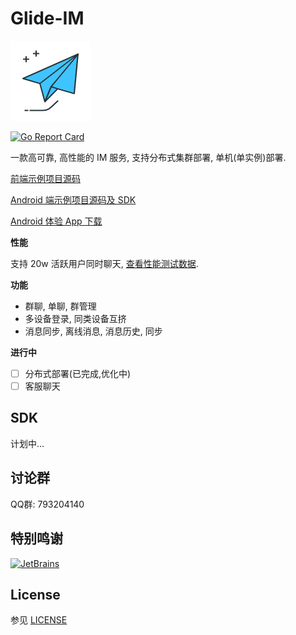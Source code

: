 # Glide-IM

![i](_art/logo.png)

[![Go Report Card](https://goreportcard.com/badge/github.com/dengzii/go_im)](https://goreportcard.com/report/github.com/dengzii/go_im)

一款高可靠, 高性能的 IM 服务, 支持分布式集群部署, 单机(单实例)部署.

[前端示例项目源码](https://github.com/Glide-IM/im_web)

[Android 端示例项目源码及 SDK](https://github.com/Glide-IM/Glide-IM-Android)

[Android 体验 App 下载](https://github.com/Glide-IM/Glide-IM-Android/releases)

**性能**

支持 20w 活跃用户同时聊天, [查看性能测试数据](https://github.com/Glide-IM/Glide-IM/tree/master/doc/performace_test.md).

**功能**

- 群聊, 单聊, 群管理
- 多设备登录, 同类设备互挤 
- 消息同步, 离线消息, 消息历史, 同步

**进行中**

* [ ] 分布式部署(已完成,优化中)
* [ ] 客服聊天

## SDK

计划中...

## 讨论群

QQ群: 793204140

## 特别鸣谢


[![JetBrains](https://resources.jetbrains.com/storage/products/company/brand/logos/jb_beam.svg)]( https://jb.gg/OpenSourceSupport)

## License

参见 [LICENSE](LICENSE)